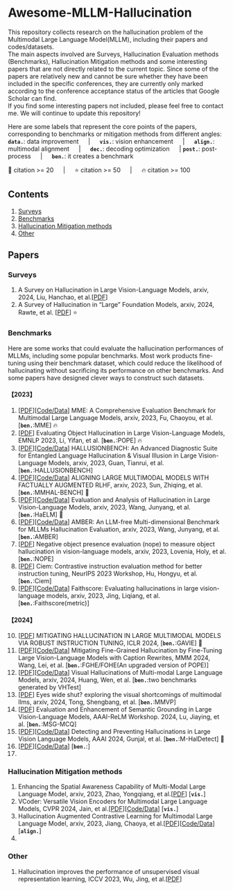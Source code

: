 # Awesome-MLLM-Hallucination
This repository collects research on the hallucination problem of the Multimodal Large Language Model(MLLM), including their papers and codes/datasets.  
The main aspects involved are Surveys, Hallucination Evaluation methods (Benchmarks), Hallucination Mitigation methods and some interesting papers that are not directly related to the current topic. Since some of the papers are relatively new and cannot be sure whether they have been included in the specific conferences, they are currently only marked according to the conference acceptance status of the articles that Google Scholar can find.  
If you find some interesting papers not included, please feel free to contact me. We will continue to update this repository!

Here are some labels that represent the core points of the papers, corresponding to benchmarks or mitigation methods from different angles:   
__`data.`__: data improvement &emsp; | &emsp; __`vis.`__: vision enhancement &emsp; | &emsp;
__`align.`__: multimodal alignment &emsp; | &emsp; __`dec.`__: decoding optimization &emsp; |
__`post.`__: post-process &emsp; | &emsp; __`ben.`__: it creates a benchmark  

:large_blue_diamond: citation >= 20 &emsp; | &emsp; :star: citation >= 50 &emsp; | &emsp; :fire: citation >= 100

## Contents  
1. [Surveys](#Surveys)
2. [Benchmarks](#Benchmarks)
3. [Hallucination Mitigation methods](#Hallucination-Mitigation-methods)
4. [Other](#Other)
   
## Papers
### Surveys
1. A Survey on Hallucination in Large Vision-Language Models, arxiv, 2024, Liu, Hanchao, et al.[[PDF](https://arxiv.org/pdf/2402.00253.pdf)]
2. A Survey of Hallucination in “Large” Foundation Models, arxiv, 2024, Rawte, et al. [[PDF](https://arxiv.org/pdf/2309.05922.pdf)] :star:

### Benchmarks
Here are some works that could evaluate the hallucination performances of MLLMs, including some popular benchmarks. Most work products fine-tuning using their benchmark dataset, which could reduce the likelihood of hallucinating without sacrificing its performance on other benchmarks. And some papers have designed clever ways to construct such datasets. 
#### 【2023】  
1. [[PDF](https://arxiv.org/pdf/2306.13394.pdf)][[Code/Data](https://github.com/BradyFU/Awesome-Multimodal-Large-Language-Models/tree/Evaluation)] MME: A Comprehensive Evaluation Benchmark for Multimodal Large Language Models, arxiv, 2023, Fu, Chaoyou, et al.   [__`ben.`__:MME] :fire: 
2. [[PDF](https://arxiv.org/pdf/2305.10355.pdf)] Evaluating Object Hallucination in Large Vision-Language Models, EMNLP 2023, Li, Yifan, et al. [__`ben.`__:POPE] :fire: 
3. [[PDF](https://www.researchgate.net/profile/Fuxiao-Liu-2/publication/376072740_HALLUSIONBENCH_An_Advanced_Diagnostic_Suite_for_Entangled_Language_Hallucination_Visual_Illusion_in_Large_Vision-Language_Models/links/6568af0e3fa26f66f43abf17/HALLUSIONBENCH-An-Advanced-Diagnostic-Suite-for-Entangled-Language-Hallucination-Visual-Illusion-in-Large-Vision-Language-Models.pdf)][[Code/Data](https://drive.google.com/drive/folders/1C_IA5rx_Hm67TYpdNf3TL5VlM30TLGRQ)] HALLUSIONBENCH: An Advanced Diagnostic Suite for Entangled Language Hallucination & Visual Illusion in Large Vision-Language Models, arxiv, 2023, Guan, Tianrui, et al.  [__`ben.`__:HALLUSIONBENCH]
4. [[PDF](https://arxiv.org/pdf/2309.14525.pdf)][[Code/Data](https://llava-rlhf.github.io.)] ALIGNING LARGE MULTIMODAL MODELS WITH FACTUALLY AUGMENTED RLHF, arxiv, 2023, Sun, Zhiqing, et al.   [__`ben.`__:MMHAL-BENCH] :large_blue_diamond:
5. [[PDF](https://arxiv.org/pdf/2308.15126.pdf)][[Code/Data](https://github.com/junyangwang0410/HaELM)] Evaluation and Analysis of Hallucination in Large Vision-Language Models, arxiv, 2023, Wang, Junyang, et al.   [__`ben.`__:HaELM] :large_blue_diamond:
6. [[PDF](https://arxiv.org/pdf/2311.07397v2.pdf)][[Code/Data](https://github.com/junyangwang0410/AMBER)] AMBER: An LLM-free Multi-dimensional Benchmark for MLLMs Hallucination Evaluation, arxiv, 2023, Wang, Junyang, et al.   [__`ben.`__:AMBER]
7. [[PDF](https://arxiv.org/pdf/2310.05338.pdf)] Negative object presence evaluation (nope) to measure object hallucination in vision-language models, arxiv, 2023, Lovenia, Holy, et al.   [__`ben.`__:NOPE]
8. [[PDF](https://arxiv.org/pdf/2309.02301.pdf)] Ciem: Contrastive instruction evaluation method for better instruction tuning, NeurIPS 2023 Workshop, Hu, Hongyu, et al.   [__`ben.`__:Ciem]
9. [[PDF](https://arxiv.org/pdf/2311.01477.pdf)][[Code/Data](https://github.com/bcdnlp/FAITHSCORE)] Faithscore: Evaluating hallucinations in large vision-language models, arxiv, 2023, Jing, Liqiang, et al.   [__`ben.`__:Faithscore(metric)]   
#### 【2024】   
10. [[PDF](https://openreview.net/pdf?id=J44HfH4JCg)] MITIGATING HALLUCINATION IN LARGE MULTIMODAL MODELS VIA ROBUST INSTRUCTION TUNING, ICLR 2024,    [__`ben.`__:GAVIE] :large_blue_diamond:
11. [[PDF](https://arxiv.org/pdf/2312.01701v1.pdf)][[Code/Data](https://github.com/Anonymousanoy/FOHE)] Mitigating Fine-Grained Hallucination by Fine-Tuning Large Vision-Language Models with Caption Rewrites, MMM 2024, Wang, Lei, et al.   [__`ben.`__:FGHE/FOHE(An upgraded version of POPE)]
12. [[PDF](https://arxiv.org/pdf/2402.14683.pdf)][[Code/Data](https://github.com/wenhuang2000/VHTest)] Visual Hallucinations of Multi-modal Large Language Models, arxiv, 2024, Huang, Wen, et al.    [__`ben.`__:two benchmarks generated by VHTest]
13. [[PDF](https://arxiv.org/pdf/2401.06209.pdf)] Eyes wide shut? exploring the visual shortcomings of multimodal llms, arxiv, 2024, Tong, Shengbang, et al.   [__`ben.`__:MMVP]
14. [[PDF](https://www.cs.emory.edu/~jyang71/files/lvlm-workshop.pdf)] Evaluation and Enhancement of Semantic Grounding in Large Vision-Language Models, AAAI-ReLM Workshop. 2024, Lu, Jiaying, et al.   [__`ben.`__:MSG-MCQ]
15. [[PDF](https://arxiv.org/pdf/2308.06394.pdf)][[Code/Data](https://github.com/hendryx-scale/mhal-detect)] Detecting and Preventing Hallucinations in Large Vision Language Models, AAAI 2024, Gunjal, et al.   [__`ben.`__:M-HalDetect] :large_blue_diamond:
16. [[PDF]()][[Code/Data]()]   [__`ben.`__:]
17. 



### Hallucination Mitigation methods 
1. Enhancing the Spatial Awareness Capability of Multi-Modal Large Language Model, arxiv, 2023, Zhao, Yongqiang, et al.[[PDF](https://arxiv.org/pdf/2310.20357.pdf)]   [__`vis.`__]
2. VCoder: Versatile Vision Encoders for Multimodal Large Language Models, CVPR 2024, Jain, et al.[[PDF](https://arxiv.org/pdf/2312.14233.pdf)][[Code/Data](https://github.com/SHI-Labs/VCoder)]   [__`vis.`__]
3. Hallucination Augmented Contrastive Learning for Multimodal Large Language Model, arxiv, 2023, Jiang, Chaoya, et al.[[PDF](https://arxiv.org/pdf/2312.06968v3.pdf)][[Code/Data](https://github.com/X-PLUG/mPLUG-HalOwl/tree/main/hacl)]   [__`align.`__]
4. 

### Other
1. Hallucination improves the performance of unsupervised visual representation learning, ICCV 2023, Wu, Jing, et al.[[PDF](https://openaccess.thecvf.com/content/ICCV2023/papers/Wu_Hallucination_Improves_the_Performance_of_Unsupervised_Visual_Representation_Learning_ICCV_2023_paper.pdf)]  



